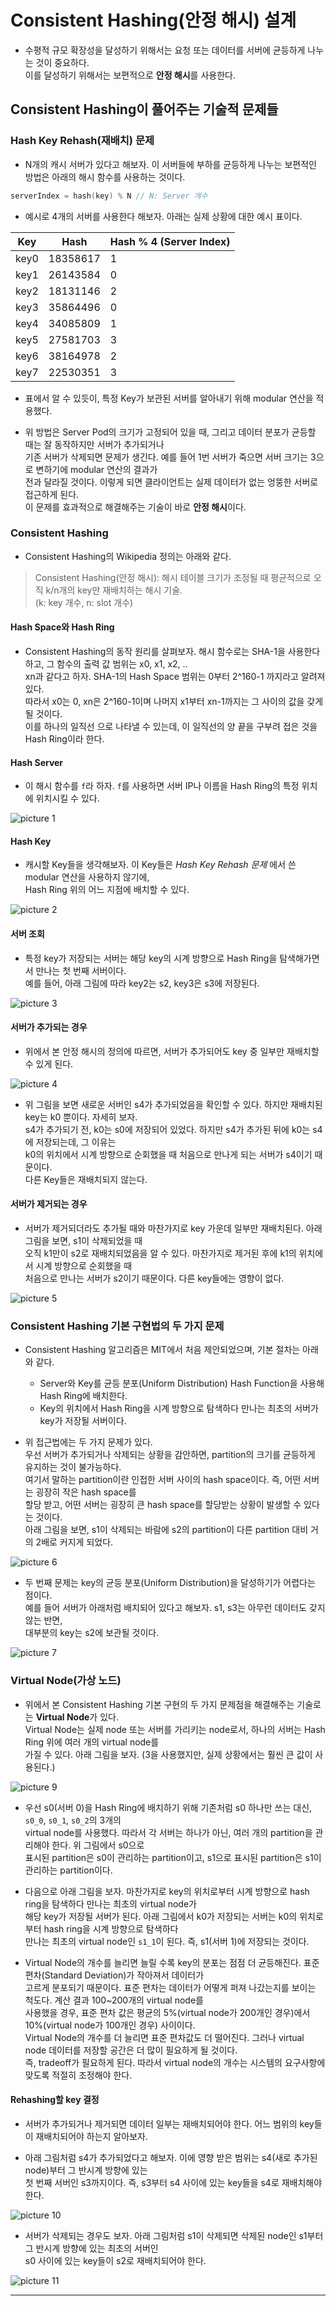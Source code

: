 # Consistent Hashing(안정 해시) 설계

- 수평적 규모 확장성을 달성하기 위해서는 요청 또는 데이터를 서버에 균등하게 나누는 것이 중요하다.  
  이를 달성하기 위해서는 보편적으로 **안정 해시**를 사용한다.

## Consistent Hashing이 풀어주는 기술적 문제들

### Hash Key Rehash(재배치) 문제

- N개의 캐시 서버가 있다고 해보자. 이 서버들에 부하를 균등하게 나누는 보편적인 방법은 아래의 해시 함수를 사용하는 것이다.

```c
serverIndex = hash(key) % N // N: Server 개수
```

- 예시로 4개의 서버를 사용한다 해보자. 아래는 실제 상황에 대한 예시 표이다.

| Key  | Hash     | Hash % 4 (Server Index) |
| ---- | -------- | ----------------------- |
| key0 | 18358617 | 1                       |
| key1 | 26143584 | 0                       |
| key2 | 18131146 | 2                       |
| key3 | 35864496 | 0                       |
| key4 | 34085809 | 1                       |
| key5 | 27581703 | 3                       |
| key6 | 38164978 | 2                       |
| key7 | 22530351 | 3                       |

- 표에서 알 수 있듯이, 특정 Key가 보관된 서버를 알아내기 위해 modular 연산을 적용했다.

- 위 방법은 Server Pod의 크기가 고정되어 있을 때, 그리고 데이터 분포가 균등할 때는 잘 동작하지만 서버가 추가되거나  
  기존 서버가 삭제되면 문제가 생긴다. 예를 들어 1번 서버가 죽으면 서버 크기는 3으로 변하기에 modular 연산의 결과가  
  전과 달라질 것이다. 이렇게 되면 클라이언트는 실제 데이터가 없는 엉뚱한 서버로 접근하게 된다.  
  이 문제를 효과적으로 해결해주는 기술이 바로 **안정 해시**이다.

### Consistent Hashing

- Consistent Hashing의 Wikipedia 정의는 아래와 같다.

> Consistent Hashing(안정 해시): 해시 테이블 크기가 조정될 때 평균적으로 오직 k/n개의 key만 재배치하는 해시 기술.  
> (k: key 개수, n: slot 개수)

#### Hash Space와 Hash Ring

- Consistent Hashing의 동작 원리를 살펴보자. 해시 함수로는 SHA-1을 사용한다 하고, 그 함수의 출력 값 범위는 x0, x1, x2, ..  
  xn과 같다고 하자. SHA-1의 Hash Space 범위는 0부터 2^160-1 까지라고 알려져 있다.  
  따라서 x0는 0, xn은 2^160-1이며 나머지 x1부터 xn-1까지는 그 사이의 값을 갖게 될 것이다.  
  이를 하나의 일직선 으로 나타낼 수 있는데, 이 일직선의 양 끝을 구부려 접은 것을 Hash Ring이라 한다.

#### Hash Server

- 이 해시 함수를 `f`라 하자. `f`를 사용하면 서버 IP나 이름을 Hash Ring의 특정 위치에 위치시킬 수 있다.

![picture 1](/images/SDI_HASH_1.png)

#### Hash Key

- 캐시할 Key들을 생각해보자. 이 Key들은 _Hash Key Rehash 문제_ 에서 쓴 modular 연산을 사용하지 않기에,  
  Hash Ring 위의 어느 지점에 배치할 수 있다.

![picture 2](/images/SDI_HASH_2.png)

#### 서버 조회

- 특정 key가 저장되는 서버는 해당 key의 시계 방향으로 Hash Ring을 탐색해가면서 만나는 첫 번째 서버이다.  
  예를 들어, 아래 그림에 따라 key2는 s2, key3은 s3에 저장된다.

![picture 3](/images/SDI_HASH_3.png)

#### 서버가 추가되는 경우

- 위에서 본 안정 해시의 정의에 따르면, 서버가 추가되어도 key 중 일부만 재배치할 수 있게 된다.

![picture 4](/images/SDI_HASH_4.png)

- 위 그림을 보면 새로운 서버인 s4가 추가되었음을 확인할 수 있다. 하지만 재배치된 key는 k0 뿐이다. 자세히 보자.  
  s4가 추가되기 전, k0는 s0에 저장되어 있었다. 하지만 s4가 추가된 뒤에 k0는 s4에 저장되는데, 그 이유는  
  k0의 위치에서 시계 방향으로 순회했을 때 처음으로 만나게 되는 서버가 s4이기 때문이다.  
  다른 Key들은 재배치되지 않는다.

#### 서버가 제거되는 경우

- 서버가 제거되더라도 추가될 때와 마찬가지로 key 가운데 일부만 재배치된다. 아래 그림을 보면, s1이 삭제되었을 때  
  오직 k1만이 s2로 재배치되었음을 알 수 있다. 마찬가지로 제거된 후에 k1의 위치에서 시계 방향으로 순회했을 때  
  처음으로 만나는 서버가 s2이기 때문이다. 다른 key들에는 영향이 없다.

![picture 5](/images/SDI_HASH_5.png)

### Consistent Hashing 기본 구현법의 두 가지 문제

- Consistent Hashing 알고리즘은 MIT에서 처음 제안되었으며, 기본 절차는 아래와 같다.

  - Server와 Key를 균등 분포(Uniform Distribution) Hash Function을 사용해 Hash Ring에 배치한다.
  - Key의 위치에서 Hash Ring을 시계 방향으로 탐색하다 만나는 최초의 서버가 key가 저장될 서버이다.

- 위 접근법에는 두 가지 문제가 있다.  
  우선 서버가 추가되거나 삭제되는 상황을 감안하면, partition의 크기를 균등하게 유지하는 것이 불가능하다.  
  여기서 말하는 partition이란 인접한 서버 사이의 hash space이다. 즉, 어떤 서버는 굉장히 작은 hash space를  
  할당 받고, 어떤 서버는 굉장히 큰 hash space를 할당받는 상황이 발생할 수 있다는 것이다.  
  아래 그림을 보면, s1이 삭제되는 바람에 s2의 partition이 다른 partition 대비 거의 2배로 커지게 되었다.

![picture 6](/images/SDI_HASH_6.png)

- 두 번째 문제는 key의 균등 분포(Uniform Distribution)을 달성하기가 어렵다는 점이다.  
  예를 들어 서버가 아래처럼 배치되어 있다고 해보자. s1, s3는 아무런 데이터도 갖지 않는 반면,  
  대부분의 key는 s2에 보관될 것이다.

![picture 7](/images/SDI_HASH_7.png)

### Virtual Node(가상 노드)

- 위에서 본 Consistent Hashing 기본 구현의 두 가지 문제점을 해결해주는 기술로는 **Virtual Node**가 있다.  
  Virtual Node는 실제 node 또는 서버를 가리키는 node로서, 하나의 서버는 Hash Ring 위에 여러 개의 virtual node를  
  가질 수 있다. 아래 그림을 보자. (3을 사용했지만, 실제 상황에서는 훨씬 큰 값이 사용된다.)

![picture 9](/images/SDI_HASH_8.png)

- 우선 s0(서버 0)을 Hash Ring에 배치하기 위해 기존처럼 s0 하나만 쓰는 대신, `s0_0`, `s0_1`, `s0_2`의 3개의  
  virtual node를 사용했다. 따라서 각 서버는 하나가 아닌, 여러 개의 partition을 관리해야 한다. 위 그림에서 s0으로  
  표시된 partition은 s0이 관리하는 partition이고, s1으로 표시된 partition은 s1이 관리하는 partition이다.

- 다음으로 아래 그림을 보자. 마찬가지로 key의 위치로부터 시계 방향으로 hash ring을 탐색하다 만나는 최초의 virtual node가  
  해당 key가 저장될 서버가 된다. 아래 그림에서 k0가 저장되는 서버는 k0의 위치로부터 hash ring을 시계 방향으로 탐색하다  
  만나는 최초의 virtual node인 `s1_1`이 된다. 즉, s1(서버 1)에 저장되는 것이다.

- Virtual Node의 개수를 늘리면 늘릴 수록 key의 분포는 점점 더 균등해진다. 표준 편차(Standard Deviation)가 작아져서 데이터가  
  고르게 분포되기 때문이다. 표준 편차는 데이터가 어떻게 퍼져 나갔는지를 보이는 척도다. 계산 결과 100~200개의 virtual node를  
  사용했을 경우, 표준 편차 값은 평균의 5%(virtual node가 200개인 경우)에서 10%(virtual node가 100개인 경우) 사이이다.  
  Virtual Node의 개수를 더 늘리면 표준 편차값도 더 떨어진다. 그러나 virtual node 데이터를 저장할 공간은 더 많이 필요하게 될 것이다.  
  즉, tradeoff가 필요하게 된다. 따라서 virtual node의 개수는 시스템의 요구사항에 맞도록 적절히 조정해야 한다.

#### Rehashing할 key 결정

- 서버가 추가되거나 제거되면 데이터 일부는 재배치되어야 한다. 어느 범위의 key들이 재배치되어야 하는지 알아보자.

- 아래 그림처럼 s4가 추가되었다고 해보자. 이에 영향 받은 범위는 s4(새로 추가된 node)부터 그 반시계 방향에 있는  
  첫 번째 서버인 s3까지이다. 즉, s3부터 s4 사이에 있는 key들을 s4로 재배치해야 한다.

![picture 10](/images/SDI_HASH_9.png)

- 서버가 삭제되는 경우도 보자. 아래 그림처럼 s1이 삭제되면 삭제된 node인 s1부터 그 반시계 방향에 있는 최초의 서버인  
  s0 사이에 있는 key들이 s2로 재배치되어야 한다.

![picture 11](/images/SDI_HASH_10.png)

---
